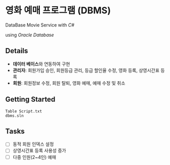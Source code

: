 # 영화 예매 프로그램 (DBMS)
DataBase Movie Service with *C#*

using *Oracle Database*

## Details
- **데이터 베이스**와 연동하여 구현
- **관리자**: 회원가입 승인, 회원등급 관리, 등급 할인율 수정, 영화 등록, 상영시간표 등록
- **회원**: 회원정보 수정, 회원 탈퇴, 영화 예매, 예매 수정 및 취소

## Getting Started
```
Table Script.txt
dbms.sln
```

## Tasks
- [ ] 동적 회원 인덱스 설정
- [ ] 상영시간표 등록 사용성 증가
- [ ] 다중 인원(2~4인) 예매

